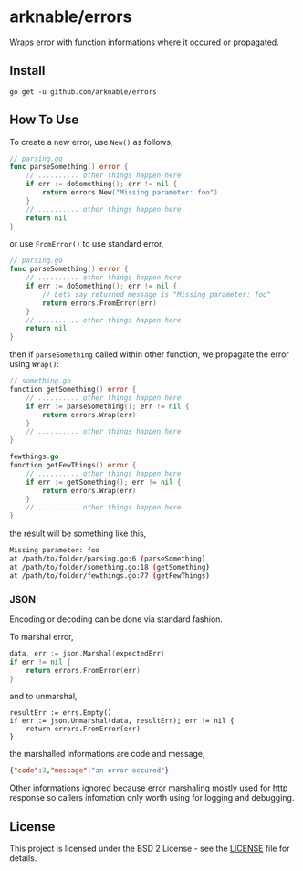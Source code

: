 # arknable/errors

Wraps error with function informations where it occured or propagated.

## Install

`go get -u github.com/arknable/errors`

## How To Use

To create a new error, use `New()` as follows,
```go
// parsing.go
func parseSomething() error {
    // .......... other things happen here
    if err := doSomething(); err != nil {
        return errors.New("Missing parameter: foo")
    }    
    // .......... other things happen here
    return nil
}
```

or use `FromError()` to use standard error,
```go
// parsing.go
func parseSomething() error {
    // .......... other things happen here
    if err := doSomething(); err != nil {
        // Lets say returned message is "Missing parameter: foo"
        return errors.FromError(err) 
    }    
    // .......... other things happen here
    return nil
}
```

then if `parseSomething` called within other function, we propagate the error using `Wrap()`:

```go
// something.go
function getSomething() error {
    // .......... other things happen here
    if err := parseSomething(); err != nil {
        return errors.Wrap(err)
    }
    // .......... other things happen here
}
```

```go
fewthings.go
function getFewThings() error {
    // .......... other things happen here
    if err := getSomething(); err != nil {
        return errors.Wrap(err)
    }
    // .......... other things happen here
}
```

the result will be something like this,
```bash
Missing parameter: foo
at /path/to/folder/parsing.go:6 (parseSomething)
at /path/to/folder/something.go:18 (getSomething)
at /path/to/folder/fewthings.go:77 (getFewThings)
```

### JSON

Encoding or decoding can be done via standard fashion.

To marshal error,
```go
data, err := json.Marshal(expectedErr)
if err != nil {
    return errors.FromError(err)
}
```

and to unmarshal,
```
resultErr := errs.Empty()
if err := json.Unmarshal(data, resultErr); err != nil {
    return errors.FromError(err)
}
```

the marshalled informations are code and message,
```json
{"code":3,"message":"an error occured"}
```

Other informations ignored because error marshaling mostly used for http response so callers infomation only worth using for logging and debugging.

## License

This project is licensed under the BSD 2 License - see the [LICENSE](LICENSE) file for details.

